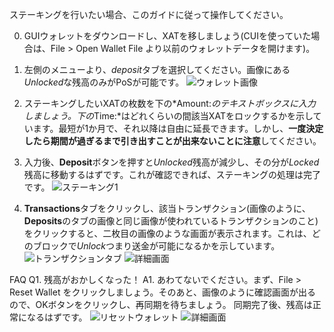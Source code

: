 ステーキングを行いたい場合、このガイドに従って操作してください。

0. GUIウォレットをダウンロードし、XATを移しましょう(CUIを使っていた場合は、File > Open Wallet File より以前のウォレットデータを開けます)。
1. 左側のメニューより、*deposit*タブを選択してください。画像にある*Unlocked*な残高のみがPoSが可能です。
![ウォレット画像](https://lh3.googleusercontent.com/nJKh4wwx-rkwZcd6wIT6KPbNVmBvGW72waDJ6mWd_fMq3gNH8Ve5onoEavynLVP8DDLhGz_s8cXJ3T3RFamj9057oh88Ns-rP9b8AOEoHxTx-dnTTtEkkQB8lUV31Q1QAODW5GjEzGReXhzryY_X1XnkpWabRnrlbxWgJnJC3utqeD5CFE47BV-ZH26AiskHuylpKKgCPOLBrqREe-CjtF7uMc4VBrUbD0qa-NaYhuLR4WoLNlv9Kwp6OVjqdefoulJgiPztg15o9xYaCoeEHIYYTIFA3xDYYCIiuu6yOTVRLIr-Ey6DdeKVp5wPAlkgeCOKCXQASIUXVuj5k6wLISpDyQ1RQm3CjO1EBtp0MD7KPSaHcG3G2vuPbvDG3Z8iqSMrcrZDgSZGJhLukh1b8NT5VBppnvmpSH_91REAPl2DUSQWHB_fQED7ChuVCdM0omdI9JMZ2alRDjtqSmBM9ZPwaOiuv254hJs5Gd1txFB9SIiXaBG1HR5dEvhCgjf1-X_cJ7eoMsKH_ghX2iegqqmLvyLjasZE7dZhR7FVWEg9kSSMvnEjgcW8Eyzx5JLDL93_OrJxKjgNHvNldT4kAylgZaChpUoj2K4BvB8ZH2U4-9EdL-LyuDcjQ5LUkvf9L_Nfdc5ifFMICqEeaenJoC8hWB7V3R_e=w987-h585-no)

2. ステーキングしたいXATの枚数を下の*Amount:*のテキストボックスに入力しましょう。下の*Time:*はどれくらいの間該当XATをロックするかを示しています。最短が1か月で、それ以降は自由に延長できます。しかし、**一度決定したら期間が過ぎるまで引き出すことが出来ないことに注意**してください。

3. 入力後、**Deposit**ボタンを押すと*Unlocked*残高が減少し、その分が*Locked*残高に移動するはずです。これが確認できれば、ステーキングの処理は完了です。
![ステーキング1](https://lh3.googleusercontent.com/_zYEZm32-mmGsn0bJ7PfnYLeGIJuz0k2ExkoGeXsANJAa5dT4SNump1BLRhlC3_HD2gl61GncqkZqa3pC7GbGJJaDBgJQp2x8EpSKN108YSiN8uimPclklLqtlyLkdSRpNLU9i5RTm-wqHEKoMeGh4mJ95J6v0xxZ2QBOcDrn-DizMXLewZ0qp-o4F5SainWRJmxm0JpNtqwtqIy92enfZhp6T-iwEVJ4hmpE6FlkoPOyuSc7gG1AXgsmHFO8pC6qDL16H0RZZQZHaOZ0JYPUFN08GYBayOVcBUEg1EDFwHBF9IBor-JKrMLmwtBFDFd5bDEbM5amWZKsf370oZlBeYh1T7X2JxZNA9v-9o0p_Dohb6S1wCjkak6_Geztw0iUjXl5K_1FMX9Pz6pzKzBV_e8ihxwQ9BApAWHlB2KfgAabvsoKBxb_FKvLeLacHEZiz5Wxr_SQ6KQoQgZuOwqjrlpaqKQD3QqmkDuV-VxLu8LbUJZa_CChC8gEuCamx8rbsrS2sK9_oMKWVyOWQjx1K6vfRaJYb8fwAP8dHNw4RduNL0i1iO0ZDJxjMrhK1GWgBsV6etd3xtty_hzY8ahLyXBKmJPEWWxNtMPJoDbp-Wmz5akn2PZ_N4qTy23U0LOeVlavBpBF9rigz6tLF--fKuvQNbDKTnq=w975-h583-no)

4. **Transactions**タブをクリックし、該当トランザクション(画像のように、**Deposits**のタブの画像と同じ画像が使われているトランザクションのこと)をクリックすると、二枚目の画像のような画面が表示されます。これは、どのブロックで*Unlock*つまり送金が可能になるかを示しています。
![トランザクションタブ](https://lh3.googleusercontent.com/wgJJo5mHQV-NfUNKTpWZe-lkcLxBENUnRnKKalGiqetUhtXp3ws-e2cdKAaBtMeslIzq3ExXz7M4ce5p_MAFyf428M026qi-aYCp18v1QcAaNojAC-PMh8LC3DTItzKO-ESmW4WUmSHUW73Df3fH9lB_E5-RpyamcSHA_Q1URBOwOaClb5Y2xFC9OxOut7ryktbGxpLaEJ_T2uEetkO_tg0pFLeRgTPOai6SKD7pdd6CYMymlJbcuwm_NstFtH5-opvRwIvtXe8Rkc6c3-eQNTgaBCLuQkBAE2rLhikwMZHAF7_6_vr8tcuRzEP3TN4kckATTyyG-z9zHWXhCJtJbhxkihXogxHfPPwBM3cNF8-0sOY6AoMYDgLpUdDrV0pqmc9_KAMJwXTNZQy7r4dSsAdev3KYzMUxvrv-uFUtCQo16dmYHE67bpwixsXt6bbztscelaMgeQwis1SmEmPNxHa0GcFz32SQ4j2Vz2eBhSjbgzv8IG-95e2wSesh7pWjIDaJ8Ax0pvn_TNNr5MzVsv8oNWisHI3G-KRxkwPFGsqQlIpPCH_l82sdYk4dwDbJBOJGRF2nwitZho8F9-KbkqKkZDvbCDC6eIZ0zPjJRzETEw3Yp_qHyvm2uOx1wTfR3KvNOUgwHh3-6GlMjTZn-d6644_iN58G=w634-h378-no)
![詳細画面](https://lh3.googleusercontent.com/sJGRtQNCcBxSaLp75U4jgSrHoHK0e8Q34TxC-bBFxsUHegQxWV5OuaSKaRRNqNqHEkqRhmAArIKbqZgFpB4FoQ1JfrOhorIYuDAwz1j8N1WIqJLXrW7D7QDbcu2bQ0Bc5D2Hn2U33mS8SRMagIP4aBEmpUlrAQpbq-los0ru0fhCX6_sAgV0_VxsrcddP6JQFKPUpev0x6_lgrCdspZRZHvKee5VrHoD1kb41j_7X9V-BucQp8JZCjMs1b-dW29cEPXbR3Q_AIL5o5T9wArGhlcGBu_4a_i5LCfu9Qeo2dDa_MMFl6XN7djA6sCIBUCnsfHOeS14q8XFndM55PL4d-oZ9cmdfpFAbrLWTLjycv_Z2gdo_gxeqRLkCE7sYWu3BUdWdLeL8yvu5ZX2A-ZuHMwtnnHrihaHSu8wHOxcoUyXzHVzR-wnfZLrzi1BNg_jkgUQC_gEV-2MvRtSAX74_0xjkIA3HUxrUoP2Z1oYrXF446x1hH-xFwblWUrILCyhQt2EHKqgQjbuzZXntkBrXUnKU3VXw-jlNIQVOxDTAhmPzf13EdexT99RtMZb26DZByXi_ia1cJdF-R4q0b8xE1Efnqk_NUTpejOaSSVPrB6sxceJOM6Y62Z8G_5bFDWfg5Z9UKmyvNTQE1SJpoh7kq5ScMn6fYRv=w634-h378-no)

FAQ
Q1. 残高がおかしくなった！
A1. あわてないでください。まず、File > Reset Wallet をクリックしましょう。そのあと、画像のように確認画面が出るので、OKボタンをクリックし、再同期を待ちましょう。
同期完了後、残高は正常になるはずです。
![リセットウォレット](https://lh3.googleusercontent.com/h-_WSU-28vRqrvXTYVgrjgufNOEfNCN-Z6__IPb1fsegAmP8bTc9373equF03mv5lZFPUWrGyqcjwJ8PYXjhvEzhS-1heWgqkWZH50E83uvICDUUjrnaK8boma9GQF5gm1o4Y3PF7BsJ_Rlv1O3yXZkgArlP1nlaFUOGCO5Iygzg-K4PjPVyJSfF0xRtxgKt13Kwipn926WFW2yqp1YyupoRYTv9CHa-KxnApeTkyK6TUwOsf9vWCCcP6Lrk-roARpg6LBLWy-tDcb-CPN-iXvpPCK-fzV54IJ42rbDD21IOCDmwO9S9ygHZjXP0SDt_lJkFwJSJRh9YyIEKWvx5YAM3WBhoYW2Mr4tRIsbwYc2n9EaRDDZ62cHUS4hxXrPhS3Wgf8Ok9XMZYXddDSMOsojYtDWko-nbbXS2shTm7Qz9Jids1aeVJPRALVpJUV09zhjwoueUwO3ddumXZqmnOZRNfmOqTZ9g8ZX0MqOR42KCopty39AX6rJfp0kOac_1H4NEesqNKCLTOqeO6EXd9pVhRUjoXqHuw1efF5uZBe0qUnI52VzRYlEwpA6rhnxxFp6v8H0_294YIBoOSDm3qvYZAswLUI0hB5upKiTmF3EfIAecanFNp3QT_3rwOMM4OQo3bl5ii9ARbVNf-4QT7P6adlqRcHHW=w634-h380-no)
![詳細画面](https://lh3.googleusercontent.com/whdydOFvxAM7T6IOyPz8NZQvEz8DA3xKbChaAIx68I9pfnv45sRQJO8cH5sjFFGVsIz1INHv5WEjVu5GVLgWoNwAy_fMESFJ3X55NeQy5wo9YTgcuv_7toPnqNrxzFNBMNuoFS1giqJIGn1sopCdYHwepqg1G62zmTt_wohcdjYajEOm9uYIq7YmoCya3RKuaQdUUiI16n7EjGxvQ94-vi-Fa774qFHcW8ZriuzCg1M29ZEY9f5duJ3vGLc45ZZGOZIIDolnX6_W4uPp2FdlAAchIjr5kdFsULdVf4TUsV7J777bxH7zydoisVHBQfV1qLsHPTygNQ8r5hNstyQsuDuXiGXZVoMvpKFnhS_tE2cWvK9n72X0-5h452yXk1zGM7cTYhaN4u9NsuILPizAz1VpTBcXdcbex5-71TmDdLbu97XhXQlg-3UfVrsPL2BhatxYybQUxdu5XeAupofMN145a-z890jb7_vQ1HFHTnyIiuXt2ywHhG38dss0fyn-JJtAjqdyLf4Hir6pTIHn364e9ls4k1ZGGXxcIvz6r4oC-Y2PvqT_JFuSY94gzyifg10gYfNIXeqDd7cS5WgyJldLA8hsIZIrAA9W4etRE1hnVsafJ0LBaBPnth2J_YT0ecLkCM-YbRwqSWcgCOI8bav2tXxSDnSj=w634-h377-no)
